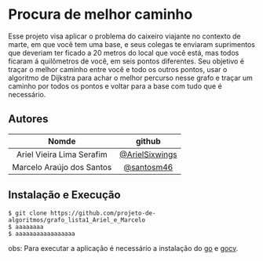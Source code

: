 # Procura de melhor caminho

Esse projeto visa aplicar o problema do caixeiro viajante no contexto de marte, em que você tem uma base, e seus colegas te enviaram suprimentos que deveriam ter ficado a 20 metros do local que você está, mas todos ficaram á quilômetros de você, em seis pontos diferentes. Seu objetivo é traçar o melhor caminho entre você e todo os outros pontos, usar o algoritmo de Dijkstra para achar o melhor percurso nesse grafo e traçar um caminho por todos os pontos e voltar para a base com tudo que é necessário.

## Autores

| Nomde | github |
|:-----:|:------:|
| Ariel Vieira Lima Serafim | [@ArielSixwings](https://github.com/ArielSixwings/) |
| Marcelo Araújo dos Santos | [@santosm46](https://github.com/santosm46/) |


## Instalação e Execução


```shell
$ git clone https://github.com/projeto-de-algoritmos/grafo_lista1_Ariel_e_Marcelo
$ aaaaaaaa
$ aaaaaaaaaaaaaaaaa
```
obs: Para executar a aplicação é necessário a instalação do [go](https://golang.org/doc/install) e [gocv](https://gocv.io/getting-started/).
